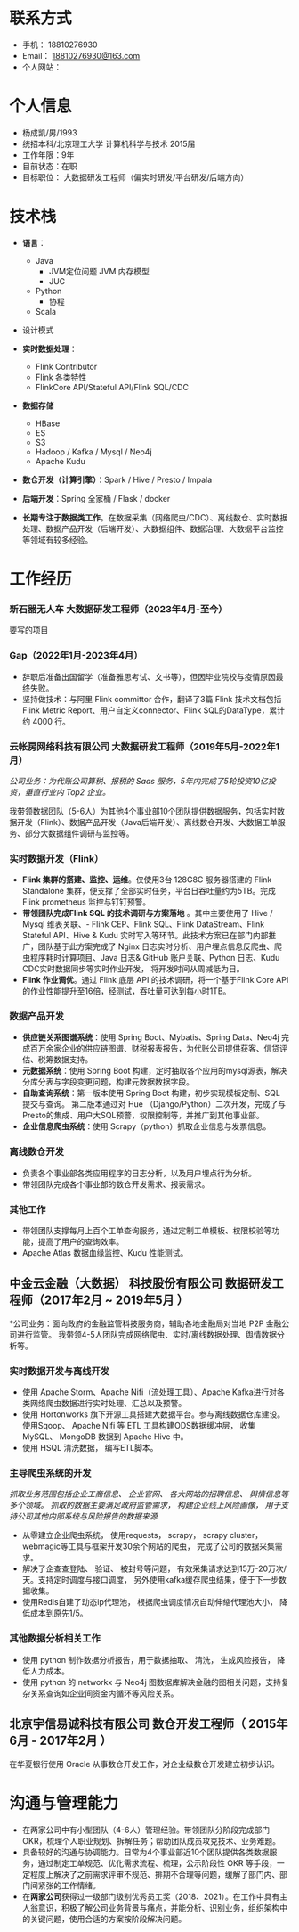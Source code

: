 # 联系⽅式

- ⼿机： 18810276930
- Email： 18810276930@163.com
- 个人网站：

# 个人信息

- 杨成凯/男/1993
- 统招本科/北京理⼯⼤学 计算机科学与技术 2015届
- ⼯作年限：9年
- ⽬前状态：在职
- 目标职位： 大数据研发工程师（偏实时研发/平台研发/后端方向）

# 技术栈

- **语言**：

  - Java
    - JVM定位问题 JVM 内存模型
    - JUC
  - Python
    - 协程
  - Scala
- 设计模式
- **实时数据处理**：

  - Flink Contributor
  - Flink 各类特性
  - FlinkCore API/Stateful API/Flink SQL/CDC
- **数据存储**

  - HBase
  - ES
  - S3
  - Hadoop / Kafka / Mysql / Neo4j
  - Apache Kudu
- **数仓开发（计算引擎）**：Spark / Hive / Presto / Impala
- **后端开发**：Spring 全家桶  / Flask / docker
- **长期专注于数据类工作**。在数据采集（网络爬虫/CDC）、离线数仓、实时数据处理、数据产品开发（后端开发）、大数据组件、数据治理、大数据平台监控等领域有较多经验。

# ⼯作经历

### 新石器无人车 大数据研发工程师（2023年4月-至今）

要写的项目


### Gap（2022年1月-2023年4月）

- 辞职后准备出国留学（准备雅思考试、文书等），但因毕业院校与疫情原因最终失败。
- 坚持做技术：与阿里 Flink committor 合作，翻译了3篇 Flink 技术文档包括 Flink Metric Report、用户自定义connector、Flink SQL的DataType，累计约 4000 行。

### 云帐房网络科技有限公司 大数据研发工程师（2019年5月-2022年1月）

*公司业务：为代账公司算税、报税的 Saas 服务，5年内完成了5轮投资10亿投资，垂直行业内 Top2 企业。*

我带领数据团队（5-6人）为其他4个事业部10个团队提供数据服务，包括实时数据开发（Flink）、数据产品开发（Java后端开发）、离线数仓开发、大数据工单服务、部分大数据组件调研与监控等。

### 实时数据开发（Flink）

- **Flink 集群的搭建、监控、运维**。仅使用3台 128G8C 服务器搭建的 Flink Standalone 集群，便支撑了全部实时任务，平台日吞吐量约为5TB。完成 Flink prometheus 监控与钉钉预警。
- **带领团队完成Flink SQL 的技术调研与方案落地** 。其中主要使用了 Hive / Mysql 维表关联、- Flink CEP、Flink SQL、Flink DataStream、Flink Stateful API、Hive & Kudu 实时写入等环节。此技术方案已在部门内部推广，团队基于此方案完成了 Nginx 日志实时分析、用户埋点信息反爬虫、爬虫程序耗时计算项目、Java 日志& GitHub 账户关联、Python 日志、Kudu CDC实时数据同步等实时作业开发， 将开发时间从周减低为日。
- **Flink 作业调优**。通过 Flink 底层 API 的技术调研，将一个基于Flink Core API 的作业性能提升至16倍，经测试，吞吐量可达到每小时1TB。

### 数据产品开发

- **供应链关系图谱系统**：使用 Spring Boot、Mybatis、Spring Data、Neo4j 完成百万余家企业的供应链图谱、财税报表报告，为代账公司提供获客、信贷评估、税筹数据支持。
- **元数据系统**：使用 Spring Boot 构建，定时抽取各个应用的mysql源表，解决分库分表与字段变更问题，构建元数据数据字段。
- **自助查询系统**：第一版本使用 Spring Boot 构建，初步实现模板定制、SQL 提交与查询。  第二版本通过对 Hue （Django/Python）二次开发，完成了与Presto的集成、用户大SQL预警，权限控制等，并推广到其他事业部。
- **企业信息爬虫系统**：使用 Scrapy（python）抓取企业信息与发票信息。

### 离线数仓开发

- 负责各个事业部各类应用程序的日志分析，以及用户埋点行为分析。
- 带领团队完成各个事业部的数仓开发需求、报表需求。

### 其他工作

- 带领团队支撑每月上百个工单查询服务，通过定制工单模板、权限校验等功能，提高了用户的查询效率。
- Apache Atlas 数据血缘监控、Kudu 性能测试。

## 中⾦云⾦融（⼤数据） 科技股份有限公司 数据研发⼯程师（2017年2⽉ ~ 2019年5⽉ ）

*公司业务：面向政府的金融监管科技服务商，辅助各地金融局对当地 P2P 金融公司进行监管。 我带领4-5人团队完成网络爬虫、实时/离线数据处理、舆情数据分析等。

### 实时数据开发与离线开发

- 使⽤ Apache Storm、Apache Nifi（流处理工具）、Apache Kafka进⾏对各类网络爬虫数据进行实时处理、汇总以及预警。
- 使⽤ Hortonworks 旗下开源⼯具搭建大数据平台。参与离线数据仓库建设。使⽤Sqoop、 Apache Nifi  等 ETL ⼯具构建ODS数据缓冲层， 收集 MySQL、 MongoDB 数据到 Apache Hive 中。
- 使⽤ HSQL 清洗数据， 编写ETL脚本。

### 主导爬⾍系统的开发

*抓取业务范围包括企业⼯商信息、 企业官⽹、 各⼤⽹站的招聘信息、 舆情信息等多个领域。 抓取的数据主要满⾜政府监管需求， 构建企业线上⻛险画像， ⽤于⽀持公司其他内部系统与⻛险报告的数据来源*

- 从零建⽴企业爬⾍系统， 使⽤requests， scrapy， scrapy cluster， webmagic等⼯具与框架开发30余个网站的爬⾍， 完成了公司的数据采集需求。
- 解决了企查查登陆、 验证、 被封号等问题， 有效采集请求达到15万-20万次/天。支持定时调度与接⼝调度， 另外使⽤kafka缓存爬⾍结果，便于下一步数据收集。
- 使用Redis⾃建了动态ip代理池， 根据爬⾍调度情况⾃动伸缩代理池⼤⼩， 降低成本到原先1/5。

### 其他数据分析相关工作

- 使⽤ python 制作数据分析报告，⽤于数据抽取、 清洗， ⽣成⻛险报告， 降低⼈⼒成本。
- 使⽤ python  的 networkx 与 Neo4j 图数据库解决金融的图相关问题，⽀持复杂关系查询如企业间资⾦内循环等⻛险关系。

## 北京宇信易诚科技有限公司 数仓开发工程师（ 2015年6⽉ - 2017年2⽉ ）

在华夏银行使用 Oracle 从事数仓开发工作，对企业级数仓开发建立初步认识。

# 沟通与管理能力

- 在两家公司中有小型团队（4-6人）管理经验。带领团队分阶段完成部门OKR，梳理个人职业规划、拆解任务；帮助团队成员攻克技术、业务难题。
- 具备较好的沟通与协调能力。日常为4个事业部近10个团队提供各类数据服务，通过制定工单规范、优化需求流程、梳理，公示阶段性 OKR 等手段，一定程度上解决了之前需求评审不规范、排期不合理等问题，缓解了部门内、部门间紧张的工作情绪。
- 在**两家公司**获得过一级部门级别优秀员工奖（2018、2021）。在工作中具有主人翁意识，积极了解公司业务背景与痛点，并能分析、识别业务，组织架构中的关键问题，使用合适的方案按阶段解决问题。

